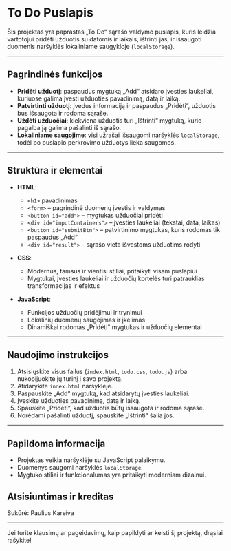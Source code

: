 # To Do Puslapis

Šis projektas yra paprastas „To Do“ sąrašo valdymo puslapis, kuris leidžia vartotojui pridėti užduotis su datomis ir laikais, ištrinti jas, ir išsaugoti duomenis naršyklės lokaliniame saugykloje (`localStorage`).

---

## Pagrindinės funkcijos

- **Pridėti užduotį**: paspaudus mygtuką „Add“ atsidaro įvesties laukeliai, kuriuose galima įvesti užduoties pavadinimą, datą ir laiką.
- **Patvirtinti užduotį**: įvedus informaciją ir paspaudus „Pridėti“, užduotis bus išsaugota ir rodoma sąraše.
- **Uždėti užduočiai**: kiekviena užduotis turi „Ištrinti“ mygtuką, kurio pagalba ją galima pašalinti iš sąrašo.
- **Lokaliniame saugojime**: visi užrašai išsaugomi naršyklės `localStorage`, todėl po puslapio perkrovimo užduotys lieka saugomos.

---

## Struktūra ir elementai

- **HTML**:
  - `<h1>` pavadinimas
  - `<form>` – pagrindinė duomenų įvestis ir valdymas
  - `<button id="add">` – mygtukas užduočiai pridėti
  - `<div id="inputContainers">` – įvesties laukeliai (tekstai, data, laikas)
  - `<button id="submitBtn">` – patvirtinimo mygtukas, kuris rodomas tik paspaudus „Add“
  - `<div id="result">` – sąrašo vieta išvestoms užduotims rodyti

- **CSS**:
  - Modernūs, tamsūs ir vientisi stiliai, pritaikyti visam puslapiui
  - Mygtukai, įvesties laukeliai ir užduočių kortelės turi patrauklias transformacijas ir efektus

- **JavaScript**:
  - Funkcijos užduočių pridėjimui ir trynimui
  - Lokalinių duomenų saugojimas ir įkėlimas
  - Dinamiškai rodomas „Pridėti“ mygtukas ir užduočių elementai

---

## Naudojimo instrukcijos

1. Atsisiųskite visus failus (`index.html`, `todo.css`, `todo.js`) arba nukopijuokite jų turinį į savo projektą.
2. Atidarykite `index.html` naršyklėje.
3. Paspauskite „Add“ mygtuką, kad atsidarytų įvesties laukeliai.
4. Įveskite užduoties pavadinimą, datą ir laiką.
5. Spauskite „Pridėti“, kad užduotis būtų išsaugota ir rodoma sąraše.
6. Norėdami pašalinti užduotį, spauskite „Ištrinti“ šalia jos.

---

## Papildoma informacija

- Projektas veikia naršyklėje su JavaScript palaikymu.
- Duomenys saugomi naršyklės `localStorage`.
- Mygtuko stiliai ir funkcionalumas yra pritaikyti moderniam dizainui.


## Atsisiuntimas ir kreditas
Sukūrė: Paulius Kareiva

---

Jei turite klausimų ar pageidavimų, kaip papildyti ar keisti šį projektą, drąsiai rašykite!